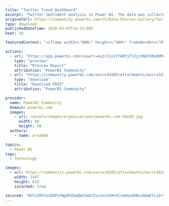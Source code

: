 ```yaml
---
title: "Twitter Trend Dashboard"
excerpt: "Twitter Sentiment analysis in Power BI. The data was collected using Python. Refer to this link to read about the data collection process:"
originalUrl: https://community.powerbi.com/t5/Data-Stories-Gallery/Twitter-Trend-Dashboard/m-p/1013684
type: download
publishedDateTime: 2020-04-07T14:23:00Z
heat: 50

featuredContent: "<iframe width=\"800\" height=\"500\" frameborder=\"0\" src=\"https://app.powerbi.com/view?r=eyJrIjoiYTA0YjFlZjctNGY5Ni00MzQ2LTkzYTQtYWQ4YzNiNTU3YjJkIiwidCI6IjgwZjIzZjRhLTkxYTQtNDU2Ni04ZGIxLTNiY2FiYjIxZDFjYiIsImMiOjF9\"></iframe>"

actions:
  - url: "https://app.powerbi.com/view?r=eyJrIjoiYTA0YjFlZjctNGY5Ni00MzQ2LTkzYTQtYWQ4YzNiNTU3YjJkIiwidCI6IjgwZjIzZjRhLTkxYTQtNDU2Ni04ZGIxLTNiY2FiYjIxZDFjYiIsImMiOjF9"
    type: "preview"
    title: "Preview Report"
    attribution: "PowerBI Community"
  - url: "https://community.powerbi.com/oxcrx34285/attachments/oxcrx34285/DataStoriesGallery/3705/2/tweet%20dashboard.pbix"
    type: "download"
    title: "Download PBIX"
    attribution: "PowerBI Community"

provider:
  name: PowerBI Community
  domain: powerbi.com
  images:
    - url: /assets/images/organizations/powerbi.com-50x50.jpg
      width: 50
      height: 50
  authors:
    - name: arnab96

topics:
  - Power BI
tags:
  - Technology

images:
  - url: https://community.powerbi.com/oxcrx34285/attachments/oxcrx34285/DataStoriesGallery/3705/1/tweet-dashboard.PNG
    width: 1447
    height: 819
    isCached: true

secured: "4U7ulRhTo1OUPa7Wg9PZdaQWCGkKJZsv3nCUtM+XCc4mUodVNivQAmEYiz2+YcBj6vuQZj+hVOLwRcM8M6BIfUy6+E0sYMncPIYwDjAn78QFderu/BCXNfKOEAg9VgkAiLYc8TirXuyUaxtrjB4JkshaR6TeiNhp7E0/EieT20Sctbe6K0zLD+hgOy6CdOUJqNQNLZJfdCO2n5+1Csd4UhM8kj6hgT0jdrHgof1YCOZnpP4drEc8Paxe//WumuR/Lpc2DRhoDM63Fqzc9PulokUoNHkIsWNNFKEkpZwyEbOhaN7HWZ9WsAWgVERxv2uAwPF15dxq+Y2B5yoCKUHWJ3NV5SxuvQ1VpwhYTVGg19bl2Q0jr7hSacDHJMYYVqwZiExrk8ZKg3+edjkn3KlYeg==;MyZ0aVWRNFcRYoWquHFGsA=="
---
```



